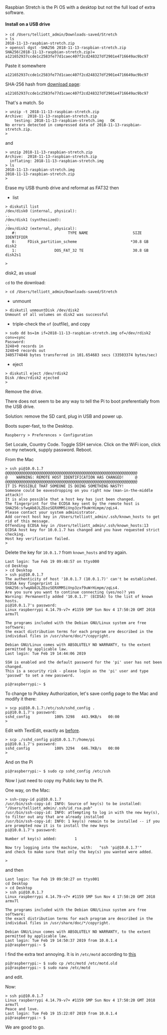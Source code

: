 Raspbian Stretch is the Pi OS with a desktop but not the full load of extra software.

#### Install on a USB drive

```
> cd /Users/telliott_admin/Downloads-saved/Stretch
> ls
2018-11-13-raspbian-stretch.zip
> openssl dgst -SHA256 2018-11-13-raspbian-stretch.zip 
SHA256(2018-11-13-raspbian-stretch.zip)= a121652937ccde1c2583fe77d1caec407f2cd248327df2901e4716649ac9bc97
```

Paste it somewhere

```
a121652937ccde1c2583fe77d1caec407f2cd248327df2901e4716649ac9bc97
```

SHA-256 hash from [download page](https://www.raspberrypi.org/downloads/raspbian/):

```
a121652937ccde1c2583fe77d1caec407f2cd248327df2901e4716649ac9bc97
```

That's a match.  So

```
> unzip -t 2018-11-13-raspbian-stretch.zip 
Archive:  2018-11-13-raspbian-stretch.zip
    testing: 2018-11-13-raspbian-stretch.img   OK
No errors detected in compressed data of 2018-11-13-raspbian-stretch.zip.
> 
```
and

```
> unzip 2018-11-13-raspbian-stretch.zip 
Archive:  2018-11-13-raspbian-stretch.zip
  inflating: 2018-11-13-raspbian-stretch.img  
> ls
2018-11-13-raspbian-stretch.img
2018-11-13-raspbian-stretch.zip
>
```

Erase my USB thumb drive and reformat as FAT32
then

- list
 
```
> diskutil list
/dev/disk0 (internal, physical):
..
/dev/disk1 (synthesized):
..
/dev/disk2 (external, physical):
   #:                       TYPE NAME                    SIZE       IDENTIFIER
   0:     FDisk_partition_scheme                        *30.8 GB    disk2
   1:                 DOS_FAT_32 TE                      30.8 GB    disk2s1

> 
```

disk2, as usual

``cd`` to the download:

```
> cd /Users/telliott_admin/Downloads-saved/Stretch
```

- unmount

```
> diskutil unmountDisk /dev/disk2
Unmount of all volumes on disk2 was successful
```

- triple-check the ``of`` (outfile), and copy

```
> sudo dd bs=1m if=2018-11-13-raspbian-stretch.img of=/dev/rdisk2 conv=sync
Password:
3248+0 records in
3248+0 records out
3405774848 bytes transferred in 101.654683 secs (33503374 bytes/sec)
```

- eject

```
> diskutil eject /dev/rdisk2
Disk /dev/rdisk2 ejected
> 
```

Remove the drive.

There does not seem to be any way to tell the Pi to boot preferentially from the USB drive.  

Solution:  remove the SD card, plug in USB and power up.

Boots super-fast, to the Desktop.

```
Raspberry > Preferences > Configuration
```

Set Locale, Country Code.  Toggle SSH service.  Click on the WiFi icon, click on my network, supply password.  Reboot.

From the Mac

```
> ssh pi@10.0.1.7
@@@@@@@@@@@@@@@@@@@@@@@@@@@@@@@@@@@@@@@@@@@@@@@@@@@@@@@@@@@
@    WARNING: REMOTE HOST IDENTIFICATION HAS CHANGED!     @
@@@@@@@@@@@@@@@@@@@@@@@@@@@@@@@@@@@@@@@@@@@@@@@@@@@@@@@@@@@
IT IS POSSIBLE THAT SOMEONE IS DOING SOMETHING NASTY!
Someone could be eavesdropping on you right now (man-in-the-middle attack)!
It is also possible that a host key has just been changed.
The fingerprint for the ECDSA key sent by the remote host is
SHA256:sfwqAb8JLZEozSERXMMSiVnp3zxf9uWrHimpm/zqLs4.
Please contact your system administrator.
Add correct host key in /Users/telliott_admin/.ssh/known_hosts to get rid of this message.
Offending ECDSA key in /Users/telliott_admin/.ssh/known_hosts:13
ECDSA host key for 10.0.1.7 has changed and you have requested strict checking.
Host key verification failed.
> 
```

Delete the key for ``10.0.1.7`` from ``known_hosts`` and try again.

```
Last login: Tue Feb 19 09:48:57 on ttys000
cd Desktop
> cd Desktop
> ssh pi@10.0.1.7
The authenticity of host '10.0.1.7 (10.0.1.7)' can't be established.
ECDSA key fingerprint is SHA256:sfwqAb8JLZEozSERXMMSiVnp3zxf9uWrHimpm/zqLs4.
Are you sure you want to continue connecting (yes/no)? yes 
Warning: Permanently added '10.0.1.7' (ECDSA) to the list of known hosts.
pi@10.0.1.7's password: 
Linux raspberrypi 4.14.79-v7+ #1159 SMP Sun Nov 4 17:50:20 GMT 2018 armv7l

The programs included with the Debian GNU/Linux system are free software;
the exact distribution terms for each program are described in the
individual files in /usr/share/doc/*/copyright.

Debian GNU/Linux comes with ABSOLUTELY NO WARRANTY, to the extent
permitted by applicable law.
Last login: Tue Feb 19 14:44:06 2019

SSH is enabled and the default password for the 'pi' user has not been changed.
This is a security risk - please login as the 'pi' user and type 'passwd' to set a new password.

pi@raspberrypi:~ $ 
```

To change to Pubkey Authorization, let's save config page to the Mac and modify it there:

```
> scp pi@10.0.1.7:/etc/ssh/sshd_config .
pi@10.0.1.7's password: 
sshd_config           100% 3298   443.9KB/s   00:00    
> 
```

Edit with TextEdit, exactly as [before](../files/3.md).

```
> scp ./sshd_config pi@10.0.1.7:/home/pi
pi@10.0.1.7's password: 
sshd_config           100% 3294   646.7KB/s   00:00    
>
```

And on the Pi

```
pi@raspberrypi:~ $ sudo cp sshd_config /etc/ssh
```

Now I just need to copy my Public key to the Pi.  

One way, on the Mac:

```
> ssh-copy-id pi@10.0.1.7
/usr/bin/ssh-copy-id: INFO: Source of key(s) to be installed: "/Users/telliott_admin/.ssh/id_rsa.pub"
/usr/bin/ssh-copy-id: INFO: attempting to log in with the new key(s), to filter out any that are already installed
/usr/bin/ssh-copy-id: INFO: 1 key(s) remain to be installed -- if you are prompted now it is to install the new keys
pi@10.0.1.7's password: 

Number of key(s) added:        1

Now try logging into the machine, with:   "ssh 'pi@10.0.1.7'"
and check to make sure that only the key(s) you wanted were added.

>
```

and then

```
Last login: Tue Feb 19 09:50:27 on ttys001
cd Desktop
> cd Desktop
> ssh pi@10.0.1.7
Linux raspberrypi 4.14.79-v7+ #1159 SMP Sun Nov 4 17:50:20 GMT 2018 armv7l

The programs included with the Debian GNU/Linux system are free software;
the exact distribution terms for each program are described in the
individual files in /usr/share/doc/*/copyright.

Debian GNU/Linux comes with ABSOLUTELY NO WARRANTY, to the extent
permitted by applicable law.
Last login: Tue Feb 19 14:50:37 2019 from 10.0.1.4
pi@raspberrypi:~ $ 
```

I find the extra text annoying.  It is in ``/etc/motd`` according to [this](https://raspberrypi.stackexchange.com/questions/73681/raspberry-pi-custom-ssh-normal-login-message)

```
pi@raspberrypi:~ $ sudo cp /etc/motd /etc/motd.old
pi@raspberrypi:~ $ sudo nano /etc/motd
```
and edit.

Now:

```
> ssh pi@10.0.1.7
Linux raspberrypi 4.14.79-v7+ #1159 SMP Sun Nov 4 17:50:20 GMT 2018 armv7l
Peace and love.
Last login: Tue Feb 19 15:22:07 2019 from 10.0.1.4
pi@raspberrypi:~ $
```

We are good to go.
